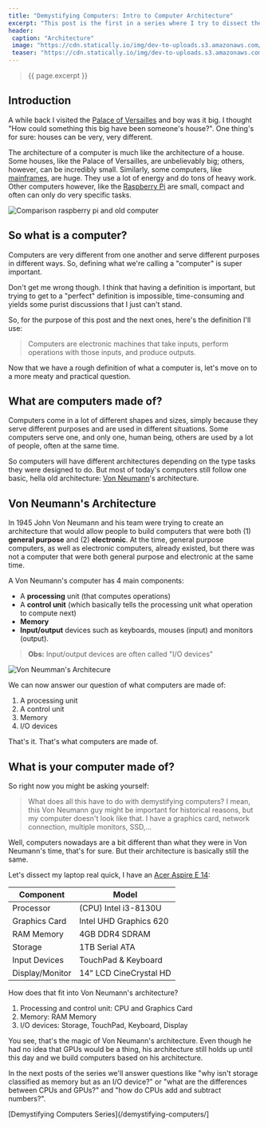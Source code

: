 ```yaml
---
title: "Demystifying Computers: Intro to Computer Architecture"
excerpt: "This post is the first in a series where I try to dissect the inners of computers in just enough detail so you can understand the **magic** that goes on behind the curtains when you write a **hello world** program or open up your browser."
header:
 caption: "Architecture"
 image: "https://cdn.statically.io/img/dev-to-uploads.s3.amazonaws.com/i/ad6xwyk6nsy8zrnqqgt6.jpg?w=740px"
 teaser: "https://cdn.statically.io/img/dev-to-uploads.s3.amazonaws.com/i/ad6xwyk6nsy8zrnqqgt6.jpg?w=460px"
---
```

> {{ page.excerpt }}

## Introduction
A while back I visited the [Palace of Versailles](http://en.chateauversailles.fr/) and boy was it big. I thought "How could something this big have been someone's house?". One thing's for sure: houses can be very, very different.

The architecture of a computer is much like the architecture of a house. Some houses, like the Palace of Versailles, are unbelievably big; others, however, can be incredibly small. Similarly, some computers, like [mainframes](https://en.wikipedia.org/wiki/Mainframe_computer), are huge. They use a lot of energy and do tons of heavy work. Other computers however, like the [Raspberry Pi](https://raspberrypi.org/) are small, compact and often can only do very specific tasks.

![Comparison raspberry pi and old computer](https://c1.staticflickr.com/1/613/23316947311_d3f751f800_o.png)

## So what is a computer?
Computers are very different from one another and serve different purposes in different ways. So, defining what we're calling a "computer" is super important.

Don't get me wrong though. I think that having a definition is important, but trying to get to a "perfect" definition is impossible, time-consuming and yields some purist discussions that I just can't stand.

So, for the purpose of this post and the next ones, here's the definition I'll use:

> Computers are electronic machines that take inputs, perform operations with those inputs, and produce outputs.

Now that we have a rough definition of what a computer is, let's move on to a more meaty and practical question.

## What are computers made of?
Computers come in a lot of different shapes and sizes, simply because they serve different purposes and are used in different situations. Some computers serve one, and only one, human being, others are used by a lot of people, often at the same time.

So computers will have different architectures depending on the type tasks they were designed to do. But most of today's computers still follow one basic, hella old architecture: [Von Neumann](https://en.wikipedia.org/wiki/John_von_Neumann)'s architecture.

## Von Neumann's Architecture
In 1945 John Von Neumann and his team were trying to create an architecture that would allow people to build computers that were both (1) **general purpose** and (2) **electronic**. At the time, general purpose computers, as well as electronic computers, already existed, but there was not a computer that were both general purpose and electronic at the same time.

A Von Neumann's computer has 4 main components:

- A **processing** unit (that computes operations)
- A **control unit** (which basically tells the processing unit what operation to compute next)
- **Memory**
- **Input/output** devices such as keyboards, mouses (input) and monitors (output).
> **Obs:** Input/output devices are often called "I/O devices"

![Von Neumman's Architecure](https://i0.wp.com/semiengineering.com/wp-content/uploads/2018/09/Screen-Shot-2017-04-26-at-1.08.57-PM.png)

We can now answer our question of what computers are made of:

1. A processing unit
2. A control unit
3. Memory
4. I/O devices

That's it. That's what computers are made of.

## What is your computer made of?
So right now you might be asking yourself:

> What does all this have to do with demystifying computers? I mean, this Von Neumann guy might be important for historical reasons, but my computer doesn't look like that. I have a graphics card, network connection, multiple monitors, SSD,...

Well, computers nowadays are a bit different than what they were in Von Neumann's time, that's for sure. But their architecture is basically still the same.

Let's dissect my laptop real quick, I have an [Acer Aspire E 14](https://www.acer.com/ac/en/MY/content/model/NX.GWTSM.002):

Component|Model
---|---
Processor|(CPU)	Intel i3-8130U
Graphics Card|	Intel UHD Graphics 620
RAM Memory	|4GB DDR4 SDRAM
Storage|1TB Serial ATA
Input Devices|	TouchPad & Keyboard
Display/Monitor	|14" LCD CineCrystal HD

How does that fit into Von Neumann's architecture?

1. Processing and control unit: CPU and Graphics Card
2. Memory: RAM Memory
3. I/O devices: Storage, TouchPad, Keyboard, Display

You see, that's the magic of Von Neumann's architecture. Even though he had no idea that GPUs would be a thing, his architecture still holds up until this day and we build computers based on his architecture.

In the next posts of the series we'll answer questions like "why isn't storage classified as memory but as an I/O device?" or "what are the differences between CPUs and GPUs?" and "how do CPUs add and subtract numbers?".

[Demystifying Computers Series](/demystifying-computers/]
